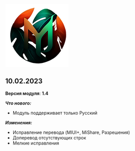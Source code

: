 <img src="https://raw.githubusercontent.com/kazhemons/CNtoRU/main/img/Logo.png">

## 10.02.2023 ##

**Версия модуля**: **1.4**

***Что нового:***
- Модуль поддерживает только Русский

***Изменения:***
- Исправление перевода (MIUI+, MiShare, Разрешения)
- Доперевод отсутствующих строк
- Мелкие исправления

